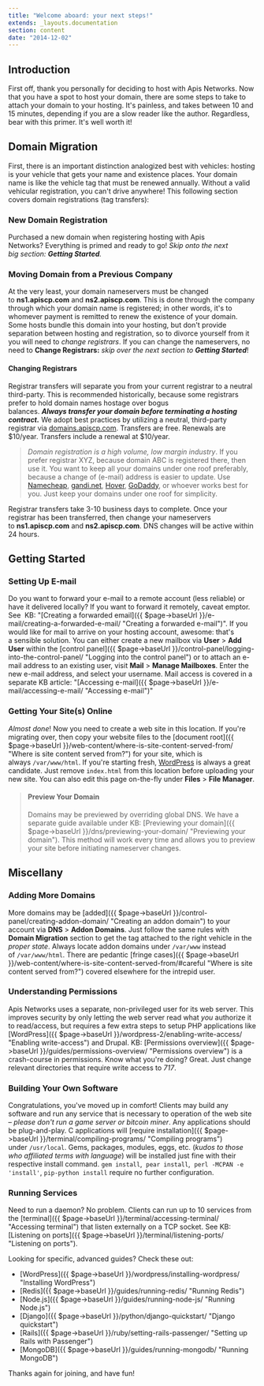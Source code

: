 ```yaml
---
title: "Welcome aboard: your next steps!"
extends: _layouts.documentation
section: content
date: "2014-12-02"
---
```


## Introduction

First off, thank you personally for deciding to host with Apis Networks. Now that you have a spot to host your domain, there are some steps to take to attach your domain to your hosting. It's painless, and takes between 10 and 15 minutes, depending if you are a slow reader like the author. Regardless, bear with this primer. It's well worth it!

## Domain Migration

First, there is an important distinction analogized best with vehicles: hosting is your vehicle that gets your name and existence places. Your domain name is like the vehicle tag that must be renewed annually. Without a valid vehicular registration, you can't drive anywhere! This following section covers domain registrations (tag transfers):

### New Domain Registration

Purchased a new domain when registering hosting with Apis Networks? Everything is primed and ready to go! _Skip onto the next big section: **Getting Started**._

### Moving Domain from a Previous Company

At the very least, your domain nameservers must be changed to **ns1.apiscp.com** and **ns2.apiscp.com**. This is done through the company through which your domain name is registered; in other words, it's to whomever payment is remitted to renew the existence of your domain. Some hosts bundle this domain into your hosting, but don't provide separation between hosting and registration, so to divorce yourself from it you will need to _change registrars_. If you can change the nameservers, no need to **Change Registrars:** _skip over the next section to **Getting Started**_!

#### Changing Registrars

Registrar transfers will separate you from your current registrar to a neutral third-party. This is recommended historically, because some registrars prefer to hold domain names hostage over bogus balances. _**Always transfer your domain before terminating a hosting contract.**_ We adopt best practices by utilizing a neutral, third-party registrar via [domains.apiscp.com](http://domains.apiscp.com). Transfers are free. Renewals are $10/year. Transfers include a renewal at $10/year.

> _Domain registration is a high volume, low margin industry_. If you prefer registrar XYZ, because domain ABC is registered there, then use it. You want to keep all your domains under one roof preferably, because a change of (e-mail) address is easier to update. Use [Namecheap](http://www.namecheap.com), [gandi.net](http://gandi.net), [Hover](http://www.hover.com), [GoDaddy](http://www.godaddy.com), or whoever works best for you. Just keep your domains under one roof for simplicity.

Registrar transfers take 3-10 business days to complete. Once your registrar has been transferred, then change your nameservers to **ns1.apiscp.com** and **ns2.apiscp.com**. DNS changes will be active within 24 hours.

## Getting Started

### Setting Up E-mail

Do you want to forward your e-mail to a remote account (less reliable) or have it delivered locally? If you want to forward it remotely, caveat emptor. See  KB: "[Creating a forwarded email]({{ $page->baseUrl }}/e-mail/creating-a-forwarded-e-mail/ "Creating a forwarded e-mail")". If you would like for mail to arrive on your hosting account, awesome: that's a sensible solution. You can either create a new mailbox via **User** > **Add User** within the [control panel]({{ $page->baseUrl }}/control-panel/logging-into-the-control-panel/ "Logging into the control panel") or to attach an e-mail address to an existing user, visit **Mail** > **Manage Mailboxes**. Enter the new e-mail address, and select your username. Mail access is covered in a separate KB article: "[Accessing e-mail]({{ $page->baseUrl }}/e-mail/accessing-e-mail/ "Accessing e-mail")"

### Getting Your Site(s) Online

_Almost done_! Now you need to create a web site in this location. If you're migrating over, then copy your website files to the [document root]({{ $page->baseUrl }}/web-content/where-is-site-content-served-from/ "Where is site content served from?") for your site, which is always `/var/www/html`. If you're starting fresh, [WordPress](http://www.wordpress.org) is always a great candidate. Just remove `index.html` from this location before uploading your new site. You can also edit this page on-the-fly under **Files** > **File Manager**.

> #### Preview Your Domain
> 
> Domains may be previewed by overriding global DNS. We have a separate guide available under KB: [Previewing your domain]({{ $page->baseUrl }}/dns/previewing-your-domain/ "Previewing your domain"). This method will work every time and allows you to preview your site before initiating nameserver changes.

## Miscellany

### Adding More Domains

More domains may be [added]({{ $page->baseUrl }}/control-panel/creating-addon-domain/ "Creating an addon domain") to your account via **DNS** > **Addon Domains**. Just follow the same rules with **Domain Migration** section to get the tag attached to the right vehicle in the _proper state_. Always locate addon domains under `/var/www` instead of `/var/www/html`. There are pedantic [fringe cases]({{ $page->baseUrl }}/web-content/where-is-site-content-served-from/#careful "Where is site content served from?") covered elsewhere for the intrepid user.

### Understanding Permissions

Apis Networks uses a separate, non-privileged user for its web server. This improves security by only letting the web server read what _you_ authorize it to read/access, but requires a few extra steps to setup PHP applications like [WordPress]({{ $page->baseUrl }}/wordpress-2/enabling-write-access/ "Enabling write-access") and Drupal. KB: [Permissions overview]({{ $page->baseUrl }}/guides/permissions-overview/ "Permissions overview") is a crash-course in permissions. Know what you're doing? Great. Just change relevant directories that require write access to _717_.

### Building Your Own Software

Congratulations, you've moved up in comfort! Clients may build any software and run any service that is necessary to operation of the web site – _please don't run a game server or bitcoin miner_. Any applications should be plug-and-play. C applications will [require installation]({{ $page->baseUrl }}/terminal/compiling-programs/ "Compiling programs") under `/usr/local`. Gems, packages, modules, eggs, etc. (_kudos to those who affiliated terms with language_) will be installed just fine with their respective install command. `gem install`,  `pear install`,  `perl -MCPAN -e 'install'`, `pip-python install` require no further configuration.

### Running Services

Need to run a daemon? No problem. Clients can run up to 10 services from the [terminal]({{ $page->baseUrl }}/terminal/accessing-terminal/ "Accessing terminal") that listen externally on a TCP socket. See KB: [Listening on ports]({{ $page->baseUrl }}/terminal/listening-ports/ "Listening on ports").

Looking for specific, advanced guides? Check these out:

- [WordPress]({{ $page->baseUrl }}/wordpress/installing-wordpress/ "Installing WordPress")
- [Redis]({{ $page->baseUrl }}/guides/running-redis/ "Running Redis")
- [Node.js]({{ $page->baseUrl }}/guides/running-node-js/ "Running Node.js")
- [Django]({{ $page->baseUrl }}/python/django-quickstart/ "Django quickstart")
- [Rails]({{ $page->baseUrl }}/ruby/setting-rails-passenger/ "Setting up Rails with Passenger")
- [MongoDB]({{ $page->baseUrl }}/guides/running-mongodb/ "Running MongoDB")

Thanks again for joining, and have fun!
